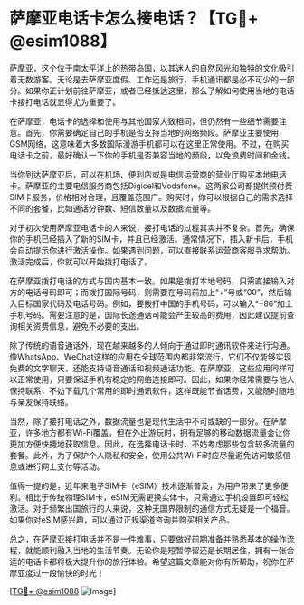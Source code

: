 # 萨摩亚电话卡怎么接电话？【TG💪+ @esim1088】

萨摩亚，这个位于南太平洋上的热带岛国，以其迷人的自然风光和独特的文化吸引着无数游客。无论是去萨摩亚度假、工作还是旅行，手机通讯都是必不可少的一部分。如果你正计划前往萨摩亚，或者已经抵达这里，那么了解如何使用当地的电话卡接打电话就显得尤为重要了。

在萨摩亚，电话卡的选择和使用与其他国家大致相同，但仍然有一些细节需要注意。首先，你需要确定自己的手机是否支持当地的网络频段。萨摩亚主要使用GSM网络，这意味着大多数国际漫游手机都可以在这里正常使用。不过，在购买电话卡之前，最好确认一下你的手机是否兼容当地的频段，以免浪费时间和金钱。

当你到达萨摩亚后，可以在机场、便利店或是电信运营商的营业厅购买本地电话卡。萨摩亚的主要电信服务商包括Digicel和Vodafone。这两家公司都提供预付费SIM卡服务，价格相对合理，且覆盖范围广。购买时，你可以根据自己的需求选择不同的套餐，比如通话分钟数、短信数量以及数据流量等。

对于初次使用萨摩亚电话卡的人来说，接打电话的过程其实并不复杂。首先，确保你的手机已经插入了新的SIM卡，并且已经激活。通常情况下，插入新卡后，手机会自动提示你进行激活操作。如果遇到问题，可以直接联系运营商客服寻求帮助。激活完成后，你就可以开始拨打电话了。

在萨摩亚拨打电话的方式与国内基本一致。如果是拨打本地号码，只需直接输入对方的电话号码即可；而拨打国际号码，则需要在号码前加上“+”号或“00”，然后输入目标国家代码及电话号码。例如，要拨打中国的手机号码，可以输入“+86”加上手机号码。需要注意的是，国际长途通话可能会产生较高的费用，因此建议提前查询相关资费信息，避免不必要的支出。

除了传统的语音通话外，现在越来越多的人倾向于通过即时通讯软件来进行沟通。像WhatsApp、WeChat这样的应用在全球范围内都非常流行，它们不仅能够实现免费的文字聊天，还能支持语音通话和视频通话功能。在萨摩亚，这些应用同样可以正常使用，只要保证手机有稳定的网络连接即可。因此，如果你经常需要与他人保持联系，不妨下载几个常用的即时通讯软件，这样既能节省话费，又能随时随地与亲友保持联络。

当然，除了接打电话之外，数据流量也是现代生活中不可或缺的一部分。在萨摩亚，许多地方都有Wi-Fi覆盖，但在外出游玩时，拥有足够的移动数据流量会让你更加方便快捷地获取信息。因此，在选择电话卡时，不妨考虑那些包含较多流量的套餐。此外，为了保护个人隐私和安全，使用公共Wi-Fi时应尽量避免访问敏感信息或进行网上支付等活动。

值得一提的是，近年来电子SIM卡（eSIM）技术逐渐普及，为用户带来了更多便利。相比于传统物理SIM卡，eSIM无需更换实体卡，只需通过手机设置即可轻松激活。对于频繁出国旅行的人来说，这种无国界限制的通信方式无疑是一个福音。如果你对eSIM感兴趣，可以通过正规渠道咨询并购买相关产品。

总之，在萨摩亚接打电话并不是一件难事，只要做好前期准备并熟悉基本的操作流程，就能顺利融入当地的生活节奏。无论你是短暂停留还是长期居住，拥有一张合适的电话卡都将极大提升你的旅行体验。希望这篇文章能对你有所帮助，祝你在萨摩亚度过一段愉快的时光！

[[TG💪+ @esim1088](https://t.me/s/esim1088) ![Image](https://i.postimg.cc/4NQfJmqS/Snipaste-2025-05-13-00-14-12.png)]